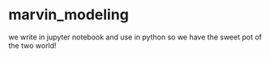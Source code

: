 # marvin_modeling

we write in jupyter notebook and use in python
so we have the sweet pot of the two world!
